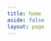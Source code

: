 ```yaml
---
title: home
aside: false
layout: page
---
```

<script setup>
import BlogContainer from "../../.vitepress/theme/components/page/BlogContainer.vue";
import { useData } from "vitepress";
const { theme } = useData();
const posts = theme.value.posts.slice(0,10)
</script>
<BlogContainer :posts="posts" :pageCurrent="1" :pagesNum="1" />